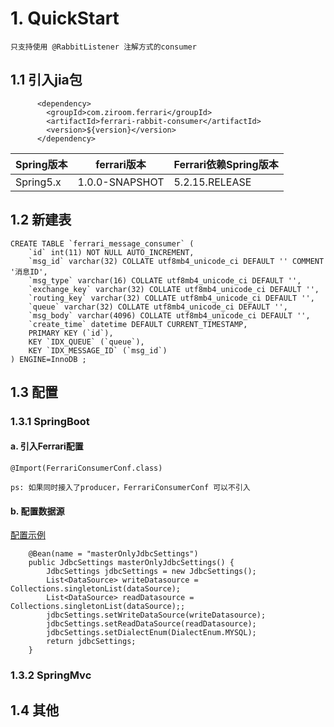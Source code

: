 # 1. QuickStart

    只支持使用 @RabbitListener 注解方式的consumer

## 1.1 引入jia包

          <dependency>
            <groupId>com.ziroom.ferrari</groupId>
            <artifactId>ferrari-rabbit-consumer</artifactId>
            <version>${version}</version>
          </dependency>

|Spring版本|ferrari版本|Ferrari依赖Spring版本|
|----|----|----|
|Spring5.x|1.0.0-SNAPSHOT|5.2.15.RELEASE|

## 1.2 新建表

    CREATE TABLE `ferrari_message_consumer` (
        `id` int(11) NOT NULL AUTO_INCREMENT,
        `msg_id` varchar(32) COLLATE utf8mb4_unicode_ci DEFAULT '' COMMENT '消息ID',
        `msg_type` varchar(16) COLLATE utf8mb4_unicode_ci DEFAULT '',
        `exchange_key` varchar(32) COLLATE utf8mb4_unicode_ci DEFAULT '',
        `routing_key` varchar(32) COLLATE utf8mb4_unicode_ci DEFAULT '',
        `queue` varchar(32) COLLATE utf8mb4_unicode_ci DEFAULT '',
        `msg_body` varchar(4096) COLLATE utf8mb4_unicode_ci DEFAULT '',
        `create_time` datetime DEFAULT CURRENT_TIMESTAMP,
        PRIMARY KEY (`id`),
        KEY `IDX_QUEUE` (`queue`),
        KEY `IDX_MESSAGE_ID` (`msg_id`)
    ) ENGINE=InnoDB ;

## 1.3 配置

### 1.3.1 SpringBoot

#### a. 引入Ferrari配置

    @Import(FerrariConsumerConf.class)

    ps: 如果同时接入了producer，FerrariConsumerConf 可以不引入

#### b. 配置数据源

[配置示例](https://gitlab.ziroom.com/rent-back/Ferrari/blob/master-4.0/ferrari-test/src/main/java/com/ziroom/ferrari/test/conf/TestConfig.java)

        @Bean(name = "masterOnlyJdbcSettings")
        public JdbcSettings masterOnlyJdbcSettings() {
            JdbcSettings jdbcSettings = new JdbcSettings();
            List<DataSource> writeDatasource = Collections.singletonList(dataSource);
            List<DataSource> readDatasource = Collections.singletonList(dataSource);;
            jdbcSettings.setWriteDataSource(writeDatasource);
            jdbcSettings.setReadDataSource(readDatasource);
            jdbcSettings.setDialectEnum(DialectEnum.MYSQL);
            return jdbcSettings;
        }

### 1.3.2 SpringMvc

## 1.4 其他
